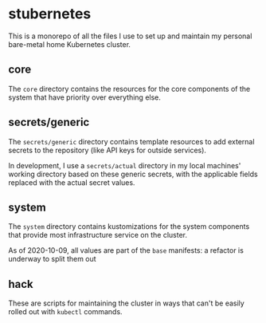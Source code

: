 # stubernetes

This is a monorepo of all the files I use to set up and maintain my personal bare-metal home Kubernetes cluster.

## core

The `core` directory contains the resources for the core components of the system that have priority over everything else.

## secrets/generic

The `secrets/generic` directory contains template resources to add external secrets to the repository (like API keys for outside services).

In development, I use a `secrets/actual` directory in my local machines' working directory based on these generic secrets, with the applicable fields replaced with the actual secret values.

## system

The `system` directory contains kustomizations for the system components that provide most infrastructure service on the cluster.

As of 2020-10-09, all values are part of the `base` manifests: a refactor is underway to split them out

## hack

These are scripts for maintaining the cluster in ways that can't be easily rolled out with `kubectl` commands.
